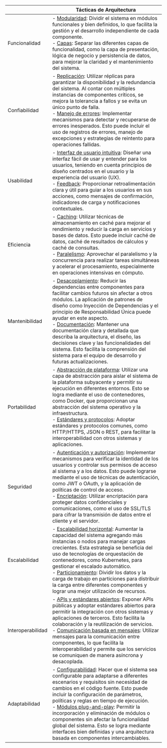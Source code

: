 |  | Tácticas de Arquitectura                                      |
|---------------------|-------------------------------------------------------------|
| Funcionalidad       | - [Modularidad](https://en.wikipedia.org/wiki/Modularity): Dividir el sistema en módulos funcionales y bien definidos, lo que facilita la gestión y el desarrollo independiente de cada componente. <br> - [Capas](https://en.wikipedia.org/wiki/Multilayered_architecture): Separar las diferentes capas de funcionalidad, como la capa de presentación, lógica de negocio y persistencia de datos, para mejorar la claridad y el mantenimiento del sistema. |
| Confiabilidad       | - [Replicación](https://en.wikipedia.org/wiki/Replication_(computing)): Utilizar réplicas para garantizar la disponibilidad y la redundancia del sistema. Al contar con múltiples instancias de componentes críticos, se mejora la tolerancia a fallos y se evita un único punto de falla. <br> - [Manejo de errores](https://en.wikipedia.org/wiki/Error_handling): Implementar mecanismos para detectar y recuperarse de errores inesperados. Esto puede incluir el uso de registros de errores, manejo de excepciones y estrategias de reintento para operaciones fallidas. |
| Usabilidad          | - [Interfaz de usuario intuitiva](https://www.interaction-design.org/literature/topics/usability): Diseñar una interfaz fácil de usar y entender para los usuarios, teniendo en cuenta principios de diseño centrados en el usuario y la experiencia del usuario (UX). <br> - [Feedback](https://www.nngroup.com/articles/ten-usability-heuristics/): Proporcionar retroalimentación clara y útil para guiar a los usuarios en sus acciones, como mensajes de confirmación, indicadores de carga y notificaciones contextuales. |
| Eficiencia          | - [Caching](https://en.wikipedia.org/wiki/Cache_(computing)): Utilizar técnicas de almacenamiento en caché para mejorar el rendimiento y reducir la carga en servicios y bases de datos. Esto puede incluir caché de datos, caché de resultados de cálculos y caché de consultas. <br> - [Paralelismo](https://en.wikipedia.org/wiki/Parallel_computing): Aprovechar el paralelismo y la concurrencia para realizar tareas simultáneas y acelerar el procesamiento, especialmente en operaciones intensivas en cómputo. |
| Mantenibilidad      | - [Desacoplamiento](https://en.wikipedia.org/wiki/Loose_coupling): Reducir las dependencias entre componentes para facilitar cambios futuros sin afectar a otros módulos. La aplicación de patrones de diseño como Inyección de Dependencias y el principio de Responsabilidad Única puede ayudar en este aspecto. <br> - [Documentación](https://en.wikipedia.org/wiki/Software_documentation): Mantener una documentación clara y detallada que describa la arquitectura, el diseño, las decisiones clave y las funcionalidades del sistema. Esto facilita la comprensión del sistema para el equipo de desarrollo y futuras actualizaciones. |
| Portabilidad        | - [Abstracción de plataforma](https://en.wikipedia.org/wiki/Abstraction_of_computer_systems): Utilizar una capa de abstracción para aislar el sistema de la plataforma subyacente y permitir su ejecución en diferentes entornos. Esto se logra mediante el uso de contenedores, como Docker, que proporcionan una abstracción del sistema operativo y la infraestructura. <br> - [Estándares y protocolos](https://en.wikipedia.org/wiki/Standard): Adoptar estándares y protocolos comunes, como HTTP/HTTPS, JSON o REST, para facilitar la interoperabilidad con otros sistemas y aplicaciones. |
| Seguridad           | - [Autenticación y autorización](https://en.wikipedia.org/wiki/Authentication): Implementar mecanismos para verificar la identidad de los usuarios y controlar sus permisos de acceso al sistema y a los datos. Esto puede lograrse mediante el uso de técnicas de autenticación, como JWT o OAuth, y la aplicación de políticas de control de acceso. <br> - [Encriptación](https://en.wikipedia.org/wiki/Encryption): Utilizar encriptación para proteger datos confidenciales y comunicaciones, como el uso de SSL/TLS para cifrar la transmisión de datos entre el cliente y el servidor. |
| Escalabilidad       | - [Escalabilidad horizontal](https://en.wikipedia.org/wiki/Scalability#Horizontal_and_vertical_scaling): Aumentar la capacidad del sistema agregando más instancias o nodos para manejar cargas crecientes. Esta estrategia se beneficia del uso de tecnologías de orquestación de contenedores, como Kubernetes, para gestionar el escalado automático. <br> - [Particionamiento](https://en.wikipedia.org/wiki/Partition_(database)): Dividir los datos y la carga de trabajo en particiones para distribuir la carga entre diferentes componentes y lograr una mejor utilización de recursos. |
| Interoperabilidad   | - [APIs y estándares abiertos](https://en.wikipedia.org/wiki/Open_standard): Exponer APIs públicas y adoptar estándares abiertos para permitir la integración con otros sistemas y aplicaciones de terceros. Esto facilita la colaboración y la reutilización de servicios. <br> - [Comunicación basada en mensajes](https://en.wikipedia.org/wiki/Message_passing): Utilizar mensajes para la comunicación entre componentes, lo que facilita la interoperabilidad y permite que los servicios se comuniquen de manera asíncrona y desacoplada. |
| Adaptabilidad       | - [Configurabilidad](https://en.wikipedia.org/wiki/Configurability): Hacer que el sistema sea configurable para adaptarse a diferentes escenarios y requisitos sin necesidad de cambios en el código fuente. Esto puede incluir la configuración de parámetros, políticas y reglas en tiempo de ejecución. <br> - [Módulos plug-and-play](https://en.wikipedia.org/wiki/Plug_and_play): Permitir la incorporación y eliminación de módulos o componentes sin afectar la funcionalidad global del sistema. Esto se logra mediante interfaces bien definidas y una arquitectura basada en componentes intercambiables. |